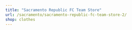 ```yaml
---
title: "Sacramento Republic FC Team Store"
url: /sacramento/sacramento-republic-fc-team-store-2/
shop: clothes
---
```

